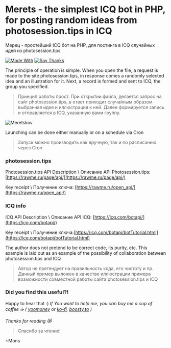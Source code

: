 # Merets - the simplest ICQ bot in PHP, for posting random ideas from photosession.tips in ICQ
Мерец - простейший ICQ бот на PHP, для постинга в ICQ случайных идей из photosession.tips

[![Made With](https://img.shields.io/badge/made_with-php-blue)](https://github.com/blyamur/Merets-ICQ-PHP-BOT-for-photosession.tips)
[![Say Thanks](https://img.shields.io/badge/say-thanks-ff69b4.svg)](https://paypal.me/enkonu)



The principle of operation is simple. When you open the file, a request is made to the site photosession.tips, in response comes a randomly selected idea and an illustration for it. Next, a record is formed and sent to ICQ, the group you specified.
>Принцип работы прост. При открытии файла, делается запрос на сайт photosession.tips, в ответ приходит случайным образом выбранная идея и иллюстрация к ней. Далее формируется запись и отправляется в ICQ,  указанную вами группу.  

![Meretskov](https://github.com/blyamur/Photosession.tips-ICQ-Bot-PHP/blob/master/readme/scheme.png)

 

Launching can be done either manually or on a schedule via Cron
>Запуск можно производить как вручную, так и по расписанию через Cron

### photosession.tips
Photosession.tips API Description \ Описание API Photosession.tips: [https://rawme.ru/page/api/](https://rawme.ru/page/api/)

Key receipt \ Получение ключа: [https://rawme.ru/open_api/](https://rawme.ru/open_api/)

### ICQ info
ICQ API Description \ Описание API ICQ: [https://icq.com/botapi/](https://icq.com/botapi/) 

Key receipt \ Получение ключа:[https://icq.com/botapi/botTutorial.html](https://icq.com/botapi/botTutorial.html) 

The author does not pretend to be correct code, its purity, etc. This example is laid out as an example of the possibility of collaboration between photosession.tips and ICQ
>Автор не претендует на правильность кода, его чистоту и пр. Данный пример выложен в качестве иллюстрации примера возможности совместной работы сайта photosession.tips и ICQ

### Did you find this useful?!

Happy to hear that :) *If You want to help me, you can buy me a cup of coffee :coffee: ( [yoomoney](https://yoomoney.ru/to/41001158104834) or [ko-fi](https://ko-fi.com/monseg), [boosty.to](https://boosty.to/monseg) )* 

*Thanks for reading :heart_eyes_cat:*
> Спасибо за чтение!

~Mons
